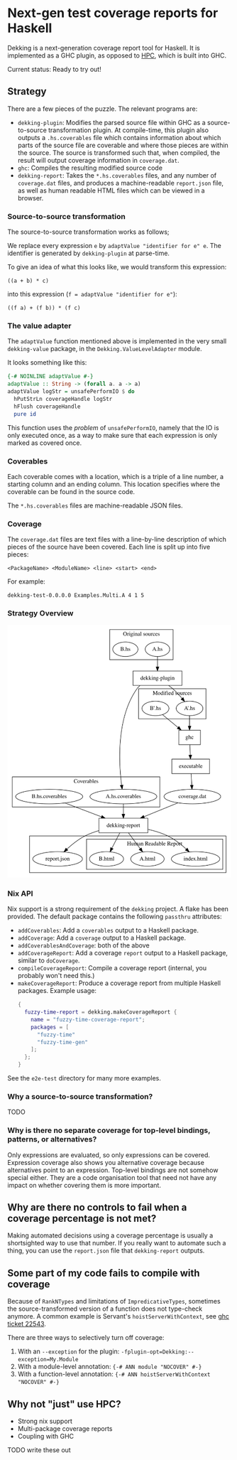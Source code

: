 # Next-gen test coverage reports for Haskell

Dekking is a next-generation coverage report tool for Haskell.
It is implemented as a GHC plugin, as opposed to [HPC](https://hackage.haskell.org/package/hpc), which is built into GHC.

Current status: Ready to try out!

## Strategy

There are a few pieces of the puzzle.
The relevant programs are:

* `dekking-plugin`:
   Modifies the parsed source file within GHC as a source-to-source
   transformation plugin.
   At compile-time, this plugin also outputs a `.hs.coverables` file which
   contains information about which parts of the source file are coverable and
   where those pieces are within the source.
   The source is transformed such that, when compiled, the result will output
   coverage information in `coverage.dat`.
* `ghc`: Compiles the resulting modified source code
* `dekking-report`:
   Takes the `*.hs.coverables` files, and any number of `coverage.dat` files,
   and produces a machine-readable `report.json` file, as well as human
   readable HTML files which can be viewed in a browser.

### Source-to-source transformation

The source-to-source transformation works as follows;

We replace every expression `e` by `adaptValue "identifier for e" e`.
The identifier is generated by `dekking-plugin` at parse-time.

To give an idea of what this looks like, we would transform this
expression:

```
((a + b) * c)
```

into this expression (`f = adaptValue "identifier for e"`):

```
((f a) + (f b)) * (f c)
```

### The value adapter

The `adaptValue` function mentioned above is implemented in the very small `dekking-value` package, in the `Dekking.ValueLevelAdapter` module.

It looks something like this:

``` haskell
{-# NOINLINE adaptValue #-}
adaptValue :: String -> (forall a. a -> a)
adaptValue logStr = unsafePerformIO $ do
  hPutStrLn coverageHandle logStr
  hFlush coverageHandle
  pure id
```

This function uses the _problem_ of `unsafePerformIO`, namely that the IO is only executed once, as a way to make sure that each expression is only marked as covered once.

### Coverables

Each coverable comes with a location, which is a triple of a line number, a
starting column and an ending column.
This location specifies where the coverable can be found in the source code.

The `*.hs.coverables` files are machine-readable JSON files.

### Coverage

The `coverage.dat` files are text files with a line-by-line description of which pieces of the source have been covered.
Each line is split up into five pieces:

```
<PackageName> <ModuleName> <line> <start> <end>
```
For example:
```
dekking-test-0.0.0.0 Examples.Multi.A 4 1 5
```

### Strategy Overview

![Strategy graph](docs/strategy.svg)

### Nix API

Nix support is a strong requirement of the `dekking` project.
A flake has been provided.
The default package contains the following `passthru` attributes:

* `addCoverables`: Add a `coverables` output to a Haskell package.
* `addCoverage`: Add a `coverage` output to a Haskell package.
* `addCoverablesAndCoverage`: both of the above
* `addCoverageReport`: Add a coverage `report` output to a Haskell package, similar to `doCoverage`.
* `compileCoverageReport`: Compile a coverage report (internal, you probably won't need this.)
* `makeCoverageReport`: Produce a coverage report from multiple Haskell packages.
  Example usage:
  ``` nix
  {
    fuzzy-time-report = dekking.makeCoverageReport {
      name = "fuzzy-time-coverage-report";
      packages = [
        "fuzzy-time"
        "fuzzy-time-gen"
      ];
    };
  }
  ```

See the `e2e-test` directory for many more examples.

### Why a source-to-source transformation?

TODO

### Why is there no separate coverage for top-level bindings, patterns, or alternatives?

Only expressions are evaluated, so only expressions can be covered.
Expression coverage also shows you alternative coverage because alternatives
point to an expression.
Top-level bindings are not somehow special either.
They are a code organisation tool that need not have any impact on whether
covering them is more important.

## Why are there no controls to fail when a coverage percentage is not met?

Making automated decisions using a coverage percentage is usually a
shortsighted way to use that number.
If you really want to automate such a thing, you can use the `report.json` file
that `dekking-report` outputs.

## Some part of my code fails to compile with coverage

Because of `RankNTypes` and limitations of `ImpredicativeTypes`, sometimes the source-transformed version of a function does not type-check anymore.
A common example is Servant's `hoistServerWithContext`, see [ghc ticket 22543](https://gitlab.haskell.org/ghc/ghc/-/issues/22543).

There are three ways to selectively turn off coverage:

1. With an `--exception` for the plugin: `-fplugin-opt=Dekking:--exception=My.Module`
2. With a module-level annotation: `{-# ANN module "NOCOVER" #-}`
3. With a function-level annotation: `{-# ANN hoistServerWithContext "NOCOVER" #-}`

## Why not "just" use HPC?

* Strong nix support
* Multi-package coverage reports
* Coupling with GHC

TODO write these out
